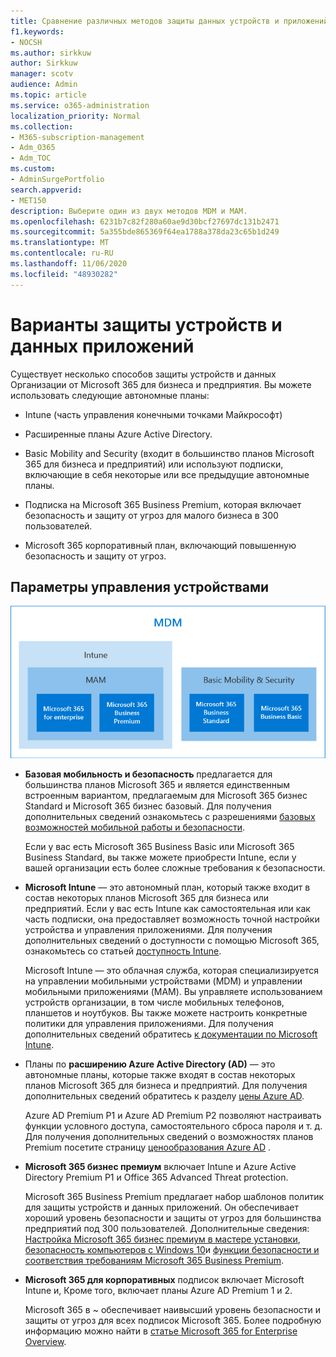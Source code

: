 ```yaml
---
title: Сравнение различных методов защиты данных устройств и приложений
f1.keywords:
- NOCSH
ms.author: sirkkuw
author: Sirkkuw
manager: scotv
audience: Admin
ms.topic: article
ms.service: o365-administration
localization_priority: Normal
ms.collection:
- M365-subscription-management
- Adm_O365
- Adm_TOC
ms.custom:
- AdminSurgePortfolio
search.appverid:
- MET150
description: Выберите один из двух методов MDM и MAM.
ms.openlocfilehash: 6231b7c82f280a60ae9d30bcf27697dc131b2471
ms.sourcegitcommit: 5a355bde865369f64ea1788a378da23c65b1d249
ms.translationtype: MT
ms.contentlocale: ru-RU
ms.lasthandoff: 11/06/2020
ms.locfileid: "48930282"
---
```

# <a name="options-for-protecting-your-devices-and-app-data"></a>Варианты защиты устройств и данных приложений

Существует несколько способов защиты устройств и данных Организации от Microsoft 365 для бизнеса и предприятия. Вы можете использовать следующие автономные планы:

- Intune (часть управления конечными точками Майкрософт)
- Расширенные планы Azure Active Directory.
- Basic Mobility and Security (входит в большинство планов Microsoft 365 для бизнеса и предприятий) или используют подписки, включающие в себя некоторые или все предыдущие автономные планы.

- Подписка на Microsoft 365 Business Premium, которая включает безопасность и защиту от угроз для малого бизнеса в 300 пользователей.
- Microsoft 365 корпоративный план, включающий повышенную безопасность и защиту от угроз.

## <a name="device-management-options"></a>Параметры управления устройствами

![Рисунок, на котором показано, какие подписки должны использовать методы MDM и MAM.](../../m365-mam-mdm.png)

- **Базовая мобильность и безопасность** предлагается для большинства планов Microsoft 365 и является единственным встроенным вариантом, предлагаемым для Microsoft 365 бизнес Standard и Microsoft 365 бизнес базовый. Для получения дополнительных сведений ознакомьтесь с разрешениями [базовых возможностей мобильной работы и безопасности](../basic-mobility-security/choose-between-basic-mobility-and-security-and-intune.md#availability-of-basic-mobility-and-security-and-intune). 

    Если у вас есть Microsoft 365 Business Basic или Microsoft 365 Business Standard, вы также можете приобрести Intune, если у вашей организации есть более сложные требования к безопасности.
 
- **Microsoft Intune** — это автономный план, который также входит в состав некоторых планов Microsoft 365 для бизнеса или предприятий. Если у вас есть Intune как самостоятельная или как часть подписки, она предоставляет возможность точной настройки устройства и управления приложениями. Для получения дополнительных сведений о доступности с помощью Microsoft 365, ознакомьтесь со статьей [доступность Intune](../basic-mobility-security/choose-between-basic-mobility-and-security-and-intune.md#availability-of-basic-mobility-and-security-and-intune).

    Microsoft Intune — это облачная служба, которая специализируется на управлении мобильными устройствами (MDM) и управлении мобильными приложениями (MAM). Вы управляете использованием устройств организации, в том числе мобильных телефонов, планшетов и ноутбуков. Вы также можете настроить конкретные политики для управления приложениями. Для получения дополнительных сведений обратитесь [к документации по Microsoft Intune](https://docs.microsoft.com/mem/intune/).

- Планы по **расширению Azure Active Directory (AD)** — это автономные планы, которые также входят в состав некоторых планов Microsoft 365 для бизнеса и предприятий. Для получения дополнительных сведений обратитесь к разделу [цены Azure AD](https://azure.microsoft.com/pricing/details/active-directory/).

     Azure AD Premium P1 и Azure AD Premium P2 позволяют настраивать функции условного доступа, самостоятельного сброса пароля и т. д. Для получения дополнительных сведений о возможностях планов Premium посетите страницу [ценообразования Azure AD](https://azure.microsoft.com/pricing/details/active-directory/) .
- **Microsoft 365 бизнес премиум** включает Intune и Azure Active Directory Premium P1 и Office 365 Advanced Threat protection. 
 
    Microsoft 365 Business Premium предлагает набор шаблонов политик для защиты устройств и данных приложений. Он обеспечивает хороший уровень безопасности и защиты от угроз для большинства предприятий под 300 пользователей. Дополнительные сведения: [Настройка Microsoft 365 бизнес премиум в мастере установки](../../business/set-up.md), [безопасность компьютеров с Windows 10](../../business/secure-win-10-pcs.md)и [функции безопасности и соответствия требованиям Microsoft 365 Business Premium](../../business/security-features.md).

- **Microsoft 365 для корпоративных** подписок включает Microsoft Intune и, Кроме того, включает планы Azure AD Premium 1 и 2.

    Microsoft 365 в ~ обеспечивает наивысший уровень безопасности и защиты от угроз для всех подписок Microsoft 365. Более подробную информацию можно найти в [статье Microsoft 365 for Enterprise Overview](../../enterprise/microsoft-365-overview.md).

